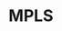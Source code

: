 ---
title: MPLS
description: List of fields exported together with basic flow fields on interface by mpls plugin.    
fields: 
  -
    name: "MPLS_TOP_LABEL_STACK_SECTION"
    type: "bytes"
    ipfix: "0/70"
    value: " 	MPLS label section (without TTL), always 3 bytes"
---